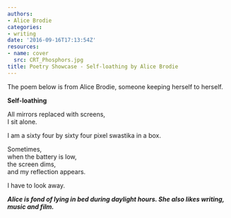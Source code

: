 ```yaml
---
authors:
- Alice Brodie
categories:
- writing
date: '2016-09-16T17:13:54Z'
resources:
- name: cover
  src: CRT_Phosphors.jpg
title: Poetry Showcase - Self-loathing by Alice Brodie
---
```

The poem below is from Alice Brodie, someone keeping herself to herself.<br>

**Self-loathing**<br>

All mirrors replaced with screens,<br>
I sit alone.<br>

I am a sixty four by sixty four pixel swastika in a box.<br>

Sometimes,<br>
when the battery is low,<br>
the screen dims,<br>
and my reflection appears.<br>

I have to look away.<br>

_**Alice is fond of lying in bed during daylight hours. She also likes writing, music and film.**_